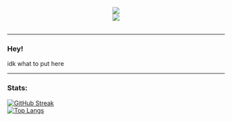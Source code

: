 <div id = "chitanda-gif" align="center">
  <img src="https://media.tenor.com/s_2Q1_1Eka0AAAAM/anime-girl.gif"/>  
</div>

<div id="p-views" align="center">
  <img src="https://komarev.com/ghpvc/?username=NotKronos&style=flat-square&color=red"/>
</div>
<br/>

---

### Hey!

idk what to put here
<br/>

---
### Stats:
[![GitHub Streak](http://github-readme-streak-stats.herokuapp.com?user=OutOfOpioids&theme=dark&background=000000)](https://git.io/streak-stats)
<br/>
[![Top Langs](https://github-readme-stats.vercel.app/api/top-langs/?username=OutOfOpioids&layout=compact&theme=vision-friendly-dark)](https://github.com/anuraghazra/github-readme-stats)
